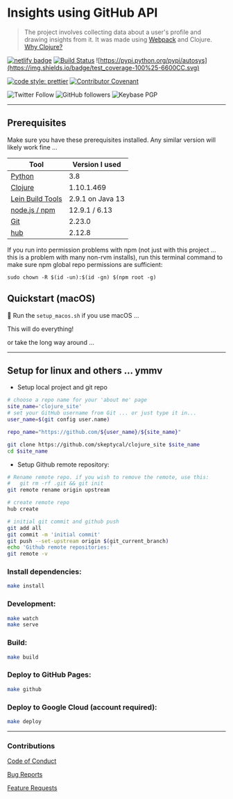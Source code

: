 # Insights using GitHub API

> The project involves collecting data about a user's profile and drawing insights from it. It was made using [Webpack](https://webpack.js.org/) and Clojure. [Why Clojure?](https://clojure.org/about/rationale)

[![netlify badge](https://api.netlify.com/api/v1/badges/416b8ca3-82db-470f-9adf-a6d06264ca75/deploy-status)](https://app.netlify.com/sites/mystifying-keller-ab5658/deploys) [![Build Status](https://travis-ci.com/skeptycal/clojure_site.svg?branch=master)](https://travis-ci.com/skeptycal/clojure_site) ![https://pypi.python.org/pypi/autosys](https://img.shields.io/badge/test_coverage-100%25-6600CC.svg)

[![code style: prettier](https://img.shields.io/badge/code_style-prettier-ff69b4.svg?style=flat-square)](https://github.com/prettier/prettier) [![Contributor Covenant](https://img.shields.io/badge/Contributor%20Covenant-v1.4%20adopted-ff69b4.svg)](code-of-conduct.md)

![Twitter Follow](https://img.shields.io/twitter/follow/skeptycal.svg?label=%40skeptycal&style=social) ![GitHub followers](https://img.shields.io/github/followers/skeptycal.svg?style=social) ![Keybase PGP](https://img.shields.io/keybase/pgp/skeptycal?label=Keybase%20PGP&style=social)

---

## Prerequisites

Make sure you have these prerequisites installed. Any similar version will likely work fine ...

| Tool                                                  | Version I used   |
| ----------------------------------------------------- | ---------------- |
| [Python](https://www.python.org/)                     | 3.8              |
| [Clojure](https://clojure.org/guides/getting_started) | 1.10.1.469       |
| [Lein Build Tools](https://leiningen.org/)            | 2.9.1 on Java 13 |
| [node.js / npm](https://nodejs.org/en/download/)      | 12.9.1 / 6.13    |
| [Git](https://git-scm.com/downloads)                  | 2.23.0           |
| [hub](https://hub.github.com/)                        | 2.12.8           |

If you run into permission problems with npm (not just with this project ... this is a problem with many non-rvm installs), run this terminal command to make sure npm global repo permissions are sufficient:

`sudo chown -R $(id -un):$(id -gn) $(npm root -g)`

## Quickstart (macOS)

 Run the `setup_macos.sh` if you use macOS ...

This will do everything!

or take the long way around ...

---

## Setup for linux and others ... ymmv

- Setup local project and git repo

```bash
# choose a repo name for your 'about me' page
site_name='clojure_site'
# set your GitHub username from Git ... or just type it in...
user_name=$(git config user.name)

repo_name="https://github.com/${user_name}/${site_name}"

git clone https://github.com/skeptycal/clojure_site $site_name
cd $site_name
```

- Setup Github remote repository:

```bash
# Rename remote repo. if you wish to remove the remote, use this:
#   git rm -rf .git && git init
git remote rename origin upstream

# create remote repo
hub create

# initial git commit and github push
git add all
git commit -m 'initial commit'
git push --set-upstream origin $(git_current_branch)
echo 'Github remote repositories:'
git remote -v
```

### Install dependencies:

```bash
make install
```

### Development:

```bash
make watch
make serve
```

### Build:

```bash
make build
```

### Deploy to GitHub Pages:

```bash
make github

```

### Deploy to Google Cloud (account required):

```bash
make deploy
```

---

### Contributions

[Code of Conduct](CODE_OF_CONDUCT.md)

[Bug Reports](.github/ISSUE_TEMPLATE/bug_report.md)

[Feature Requests](.github/ISSUE_TEMPLATE/feature_request.md)
